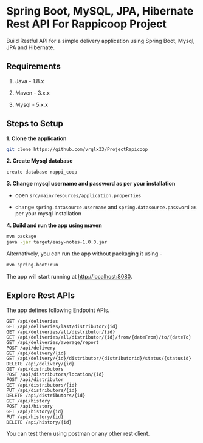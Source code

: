 # Spring Boot, MySQL, JPA, Hibernate Rest API For Rappicoop Project

Build Restful API for a simple delivery application using Spring Boot, Mysql, JPA and Hibernate.

## Requirements

1. Java - 1.8.x

2. Maven - 3.x.x

3. Mysql - 5.x.x

## Steps to Setup

**1. Clone the application**

```bash
git clone https://github.com/vrglx33/ProjectRapicoop
```

**2. Create Mysql database**
```bash
create database rappi_coop
```

**3. Change mysql username and password as per your installation**

+ open `src/main/resources/application.properties`

+ change `spring.datasource.username` and `spring.datasource.password` as per your mysql installation

**4. Build and run the app using maven**

```bash
mvn package
java -jar target/easy-notes-1.0.0.jar
```

Alternatively, you can run the app without packaging it using -

```bash
mvn spring-boot:run
```

The app will start running at <http://localhost:8080>.

## Explore Rest APIs

The app defines following Endpoint APIs.

    GET /api/deliveries
    GET /api/deliveries/last/distributor/{id}
    GET /api/deliveries/all/distributor/{id}
    GET /api/deliveries/all/distributor/{id}/from/{dateFrom}/to/{dateTo}
    GET /api/deliveries/average/report
    POST /api/delivery
    GET /api/delivery/{id}
    GET /api/delivery/{id}/distributor/{distributorid}/status/{statusid}
    DELETE /api/delivery/{id}
    GET /api/distributors
    POST /api/distributors/location/{id}
    POST /api/distributor
    GET /api/distributors/{id}
    PUT /api/distributors/{id}
    DELETE /api/distributors/{id}
    GET /api/history
    POST /api/history
    GET /api/history/{id}
    PUT /api/history/{id}
    DELETE /api/history/{id}

You can test them using postman or any other rest client.
